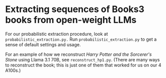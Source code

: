 # Extracting sequences of Books3 books from open-weight LLMs

For our probabilistic extraction procedure, look at 
`probabilistic_extraction.py.` Run `probabilistic_extraction.py` to get a
sense of default settings and usage.

For an example of how we reconstruct _Harry Potter and the Sorcerer's Stone_
using Llama 3.1 70B, see `reconstruct_hp1.py`. 
(There are many ways to reconstruct the book; this is just one of them that 
worked for us on our 4 A100s.)
